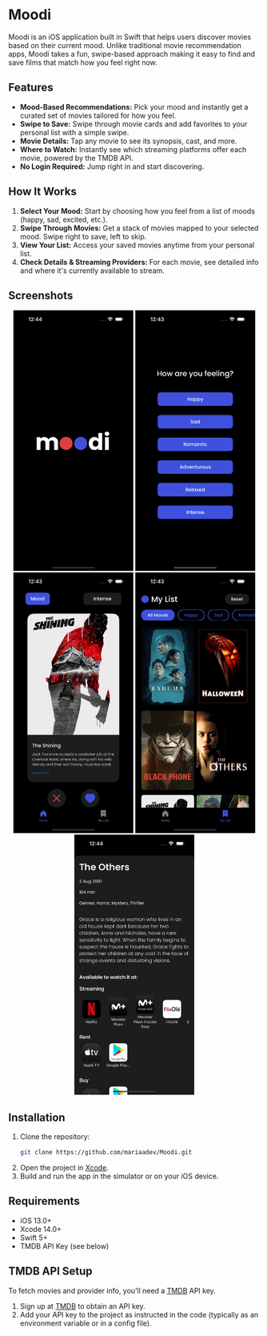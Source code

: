 # Moodi

Moodi is an iOS application built in Swift that helps users discover movies based on their current mood. Unlike traditional movie recommendation apps, Moodi takes a fun, swipe-based approach making it easy to find and save films that match how you feel right now.

## Features

- **Mood-Based Recommendations:** Pick your mood and instantly get a curated set of movies tailored for how you feel.
- **Swipe to Save:** Swipe through movie cards and add favorites to your personal list with a simple swipe.
- **Movie Details:** Tap any movie to see its synopsis, cast, and more.
- **Where to Watch:** Instantly see which streaming platforms offer each movie, powered by the TMDB API.
- **No Login Required:** Jump right in and start discovering.

## How It Works

1. **Select Your Mood:** Start by choosing how you feel from a list of moods (happy, sad, excited, etc.).
2. **Swipe Through Movies:** Get a stack of movies mapped to your selected mood. Swipe right to save, left to skip.
3. **View Your List:** Access your saved movies anytime from your personal list.
4. **Check Details & Streaming Providers:** For each movie, see detailed info and where it's currently available to stream.

## Screenshots


<p align="center">
  <img src="screenshots/screen1.png" alt="Splash Screen" width="240"/>
  <img src="screenshots/screen2.png" alt="Mood Selection Screen" width="240"/>
  <img src="screenshots/screen3.png" alt="Swipe Movies Screen" width="240"/>
  <img src="screenshots/screen4.png" alt="Movie List Screen" width="240"/>
  <img src="screenshots/screen5.png" alt="Movie Details" width="240"/>
</p>


## Installation

1. Clone the repository:
   ```bash
   git clone https://github.com/mariaadev/Moodi.git
   ```
2. Open the project in [Xcode](https://developer.apple.com/xcode/).
3. Build and run the app in the simulator or on your iOS device.

## Requirements

- iOS 13.0+
- Xcode 14.0+
- Swift 5+
- TMDB API Key (see below)

## TMDB API Setup

To fetch movies and provider info, you’ll need a [TMDB](https://www.themoviedb.org/documentation/api) API key.

1. Sign up at [TMDB](https://www.themoviedb.org/documentation/api) to obtain an API key.
2. Add your API key to the project as instructed in the code (typically as an environment variable or in a config file).

